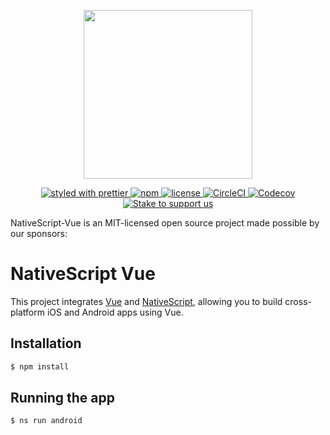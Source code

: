 <p align="center">
    <a href="https://nativescript-vue.org">
        <img src="https://art.nativescript-vue.org/NativeScript-Vue.svg" width="270">
    </a>
</p>

<p align="center">
    <a href="https://github.com/prettier/prettier">
       <img src="https://img.shields.io/badge/styled_with-prettier-ff69b4.svg" alt="styled with prettier">
    </a>
    <a href="https://www.npmjs.com/package/nativescript-vue">
       <img src="https://img.shields.io/npm/v/nativescript-vue.svg" alt="npm">
    </a>
    <a href="https://github.com/nativescript-vue/nativescript-vue/blob/master/LICENSE">
       <img src="https://img.shields.io/github/license/nativescript-vue/nativescript-vue.svg" alt="license">
    </a>
    <a href="https://circleci.com/gh/nativescript-vue/nativescript-vue/tree/master">
       <img src="https://img.shields.io/circleci/project/github/nativescript-vue/nativescript-vue.svg" alt="CircleCI">
    </a>
    <a href="https://codecov.io/gh/nativescript-vue/nativescript-vue">
       <img src="https://img.shields.io/codecov/c/github/nativescript-vue/nativescript-vue.svg" alt="Codecov">
    </a>
    <a href="https://stakes.social/0x92f4c210aEc2D7e34aA226f4319aa879d253f206">
       <img src="https://badge.devprotocol.xyz/0x92f4c210aEc2D7e34aA226f4319aa879d253f206/descriptive" alt="Stake to support us">
    </a>
</p>

NativeScript-Vue is an MIT-licensed open source project made possible by our sponsors:

# NativeScript Vue

This project integrates [Vue](https://vuejs.org/) and [NativeScript](https://www.nativescript.org/), allowing you to build cross-platform iOS and Android apps using Vue.

## Installation

```bash
$ npm install
```

## Running the app

```bash
$ ns run android
```
